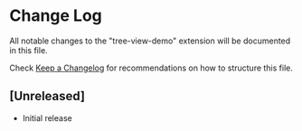 # Change Log

All notable changes to the "tree-view-demo" extension will be documented in this file.

Check [Keep a Changelog](http://keepachangelog.com/) for recommendations on how to structure this file.

## [Unreleased]

- Initial release